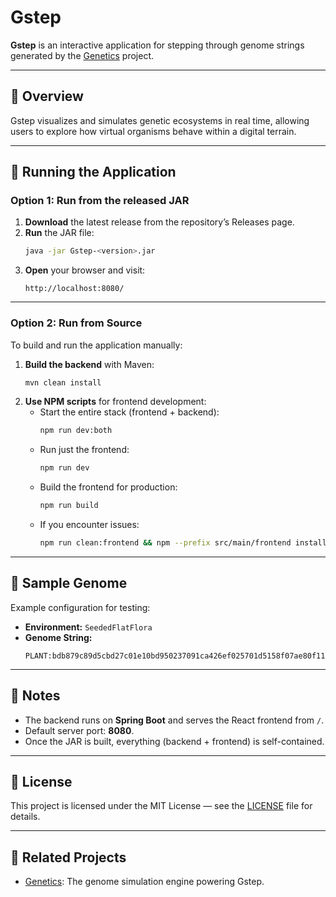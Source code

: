 # Gstep

**Gstep** is an interactive application for stepping through genome strings generated by the [Genetics](https://github.com/ADifferentLuke/Genetics) project.

---

## 🧬 Overview

Gstep visualizes and simulates genetic ecosystems in real time, allowing users to explore how virtual organisms behave within a digital terrain.

---

## 🚀 Running the Application

### Option 1: Run from the released JAR

1. **Download** the latest release from the repository’s Releases page.  
2. **Run** the JAR file:
   ```bash
   java -jar Gstep-<version>.jar
   ```
3. **Open** your browser and visit:
   ```
   http://localhost:8080/
   ```

---

### Option 2: Run from Source

To build and run the application manually:

1. **Build the backend** with Maven:
   ```bash
   mvn clean install
   ```
2. **Use NPM scripts** for frontend development:
   - Start the entire stack (frontend + backend):
     ```bash
     npm run dev:both
     ```
   - Run just the frontend:
     ```bash
     npm run dev
     ```
   - Build the frontend for production:
     ```bash
     npm run build
     ```
   - If you encounter issues:
     ```bash
     npm run clean:frontend && npm --prefix src/main/frontend install
     ```

---

## 🌱 Sample Genome

Example configuration for testing:

- **Environment:** `SeededFlatFlora`  
- **Genome String:**
  ```text
  PLANT:bdb879c89d5cbd27c01e10bd950237091ca426ef025701d5158f07ae80f11f8f0e7e770d794be34453213b1cb838c8fb6df4dde5e0449aaf3bb7091b9742b9cd8c3bef606c350c2416adbaeb35d8f9d2
  ```

---

## 🧠 Notes

- The backend runs on **Spring Boot** and serves the React frontend from `/`.  
- Default server port: **8080**.  
- Once the JAR is built, everything (backend + frontend) is self-contained.

---

## 📜 License

This project is licensed under the MIT License — see the [LICENSE](LICENSE) file for details.

---

## 🧩 Related Projects

- [Genetics](https://github.com/ADifferentLuke/Genetics): The genome simulation engine powering Gstep.
